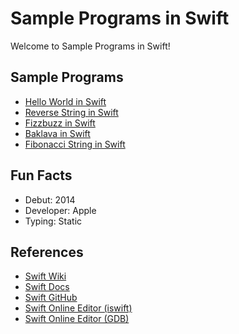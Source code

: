 # Sample Programs in Swift

Welcome to Sample Programs in Swift!

## Sample Programs

- [Hello World in Swift](https://therenegadecoder.com/code/hello-world-in-swift/)
- [Reverse String in Swift](https://therenegadecoder.com/code/reverse-a-string-in-swift/)
- [Fizzbuzz in Swift](https://github.com/TheRenegadeCoder/sample-programs/issues/482)
- [Baklava in Swift](https://github.com/TheRenegadeCoder/sample-programs/issues/620)
- [Fibonacci String in Swift](https://sample-programs.therenegadecoder.com/projects/fibonacci/)

## Fun Facts

- Debut: 2014
- Developer: Apple
- Typing: Static

## References

- [Swift Wiki](https://en.wikipedia.org/wiki/Swift_(programming_language))
- [Swift Docs](https://swift.org/)
- [Swift GitHub](https://github.com/apple/swift)
- [Swift Online Editor (iswift)](https://iswift.org/playground)
- [Swift Online Editor (GDB)](https://www.onlinegdb.com/online_swift_compiler)
